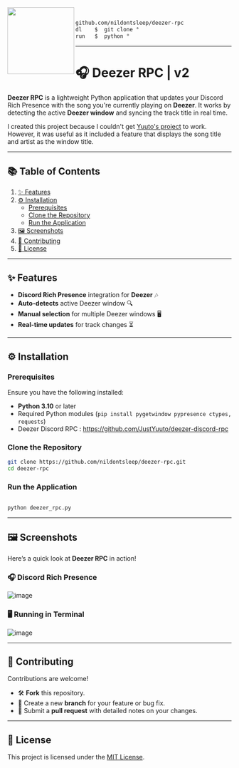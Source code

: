 <img align="left" src="https://github.com/user-attachments/assets/00200b64-76f6-47ec-93d0-71277f99c12d" width="150"/>

```bash

github.com/nildontsleep/deezer-rpc
dl    $  git clone ° 
run   $  python °

```

---

# 🎧 Deezer RPC | v2

**Deezer RPC** is a lightweight Python application that updates your Discord Rich Presence with the song you're currently playing on **Deezer**. It works by detecting the active **Deezer window** and syncing the track title in real time.  

I created this project because I couldn't get [Yuuto's project](https://github.com/JustYuuto/deezer-discord-rpc) to work. However, it was useful as it included a feature that displays the song title and artist as the window title.  

---

## 📚 Table of Contents  

1. [✨ Features](#-features)  
2. [⚙️ Installation](#️-installation)  
   - [Prerequisites](#prerequisites)  
   - [Clone the Repository](#clone-the-repository)  
   - [Run the Application](#run-the-application)  
3. [🖼️ Screenshots](#️-screenshots)   
4. [🤝 Contributing](#-contributing)  
5. [📄 License](#-license)  

---

## ✨ Features  

- **Discord Rich Presence** integration for **Deezer** 🎶  
- **Auto-detects** active Deezer window 🔍  
- **Manual selection** for multiple Deezer windows 🖥️  
- **Real-time updates** for track changes ⏳  

---

## ⚙️ Installation  

### Prerequisites  

Ensure you have the following installed:  

- **Python 3.10** or later  
- Required Python modules (`pip install pygetwindow pypresence ctypes, requests`)
- Deezer Discord RPC : https://github.com/JustYuuto/deezer-discord-rpc

### Clone the Repository  

```bash
git clone https://github.com/nildontsleep/deezer-rpc.git
cd deezer-rpc
```

### Run the Application  

```bash

python deezer_rpc.py
```

---

## 🖼️ Screenshots  

Here’s a quick look at **Deezer RPC** in action!  

### 🎧 Discord Rich Presence  

![image](https://github.com/user-attachments/assets/1acc6bfa-0ab7-4eb9-be21-fd43fe28c882)


### 🖥️ Running in Terminal  

![image](https://github.com/user-attachments/assets/ee4d4f86-a328-4fd7-b731-44143cf80ee8)



---

## 🤝 Contributing  

Contributions are welcome!  

- 🛠️ **Fork** this repository.  
- 🌟 Create a new **branch** for your feature or bug fix.  
- 📨 Submit a **pull request** with detailed notes on your changes.  

---

## 📄 License  

This project is licensed under the [MIT License](https://opensource.org/licenses/MIT).  
